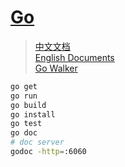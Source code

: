 # [Go](https://golang.org/)

> [中文文档](http://docscn.studygolang.com/doc/) \
> [English Documents](https://golang.org/doc/) \
> [Go Walker](https://gowalker.org/)

```bash
go get
go run
go build
go install
go test
go doc
# doc server
godoc -http=:6060
```